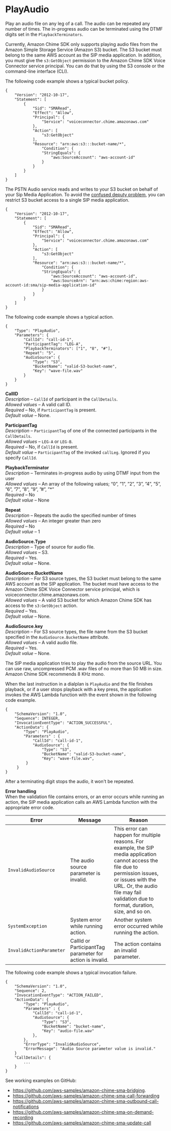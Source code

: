 # PlayAudio<a name="play-audio"></a>

Play an audio file on any leg of a call\. The audio can be repeated any number of times\. The in\-progress audio can be terminated using the DTMF digits set in the `PlaybackTerminators`\.

Currently, Amazon Chime SDK only supports playing audio files from the Amazon Simple Storage Service \(Amazon S3\) bucket\. The S3 bucket must belong to the same AWS account as the SIP media application\. In addition, you must give the `s3:GetObject` permission to the Amazon Chime SDK Voice Connector service principal\. You can do that by using the S3 console or the command\-line interface \(CLI\)\.

The following code example shows a typical bucket policy\.

```
{
    "Version": "2012-10-17",
    "Statement": [
        {
            "Sid": "SMARead",
            "Effect": "Allow",
            "Principal": {
                "Service": "voiceconnector.chime.amazonaws.com"
            },
            "Action": [
                "s3:GetObject"
            ],
            "Resource": "arn:aws:s3:::bucket-name/*",
                "Condition": {
                "StringEquals": {
                    "aws:SourceAccount": "aws-account-id"
                }
            }
        }
    ]
}
```

The PSTN Audio service reads and writes to your S3 bucket on behalf of your Sip Media Application\. To avoid the [confused deputy problem](https://docs.aws.amazon.com/IAM/latest/UserGuide/confused-deputy.html), you can restrict S3 bucket access to a single SIP media application\.

```
{
    "Version": "2012-10-17",
    "Statement": [
        {
            "Sid": "SMARead",
            "Effect": "Allow",
            "Principal": {
                "Service": "voiceconnector.chime.amazonaws.com"
            },
            "Action": [
                "s3:GetObject"
            ],
            "Resource": "arn:aws:s3:::bucket-name/*",
                "Condition": {
                "StringEquals": {
                    "aws:SourceAccount": "aws-account-id",
                    "aws:SourceArn": "arn:aws:chime:region:aws-account-id:sma/sip-media-application-id"
                }
            }
        }
    ]
}
```

The following code example shows a typical action\.

```
{
    "Type": "PlayAudio",
    "Parameters": {
        "CallId": "call-id-1",
        "ParticipantTag": "LEG-A",
        "PlaybackTerminators": ["1", "8", "#"],
        "Repeat": "5",
        "AudioSource": {
            "Type": "S3",
            "BucketName": "valid-S3-bucket-name",
            "Key": "wave-file.wav"
        }
    }
}
```

**CallID**  
*Description* – `CallId` of participant in the `CallDetails`\.  
*Allowed values* – A valid call ID\.  
*Required* – No, if `ParticipantTag` is present\.  
*Default value* – None\.

**ParticipantTag**  
*Description* – `ParticipantTag` of one of the connected participants in the `CallDetails`\.  
*Allowed values* – `LEG-A` or `LEG-B`\.  
*Required* – No, if `CallId` is present\.  
*Default value* – `ParticipantTag` of the invoked `callLeg`\. Ignored if you specify `CallId`\.

**PlaybackTerminator**  
*Description* – Terminates in\-progress audio by using DTMF input from the user  
*Allowed values* – An array of the following values; “0”, ”1”, ”2”, ”3”, ”4”, ”5”, ”6”, ”7”, ”8”, ”9”, ”\#”, ”\*”  
*Required* – No  
*Default value* – None

**Repeat**  
*Description* – Repeats the audio the specified number of times  
*Allowed values* – An integer greater than zero  
*Required* – No  
*Default value* – 1

**AudioSource\.Type**  
*Description* – Type of source for audio file\.  
*Allowed values* – S3\.  
*Required* – Yes\.  
*Default value* – None\.

**AudioSource\.BucketName**  
*Description* – For S3 source types, the S3 bucket must belong to the same AWS account as the SIP application\. The bucket must have access to the Amazon Chime SDK Voice Connector service principal, which is voiceconnector\.chime\.amazonaws\.com\.  
*Allowed values* – A valid S3 bucket for which Amazon Chime SDK has access to the `s3:GetObject` action\.  
*Required* – Yes\.  
*Default value* – None\.

**AudioSource\.key**  
*Description* – For S3 source types, the file name from the S3 bucket specified in the `AudioSource.BucketName` attribute\.  
*Allowed values* – A valid audio file\.  
*Required* – Yes\.  
*Default value* – None\.

The SIP media application tries to play the audio from the source URL\. You can use raw, uncompressed PCM \.wav files of no more than 50 MB in size\. Amazon Chime SDK recommends 8 KHz mono\.

When the last instruction in a dialplan is `PlayAudio` and the file finishes playback, or if a user stops playback with a key press, the application invokes the AWS Lambda function with the event shown in the following code example\.

```
{
    "SchemaVersion": "1.0",
    "Sequence": INTEGER,
    "InvocationEventType": "ACTION_SUCCESSFUL",
    "ActionData": {
        "Type": "PlayAudio",
        "Parameters" : {
            "CallId": "call-id-1",
            "AudioSource": {
                "Type": "S3",
                "BucketName": "valid-S3-bucket-name",
                "Key": "wave-file.wav",
         }           
     }
}
```

After a terminating digit stops the audio, it won't be repeated\.

**Error handling**  
When the validation file contains errors, or an error occurs while running an action, the SIP media application calls an AWS Lambda function with the appropriate error code\.


|  Error  |  Message  |  Reason  | 
| --- | --- | --- | 
|  `InvalidAudioSource`  |  The audio source parameter is invalid\.  |  This error can happen for multiple reasons\. For example, the SIP media application cannot access the file due to permission issues, or issues with the URL\. Or, the audio file may fail validation due to format, duration, size, and so on\.  | 
|  `SystemException`  |  System error while running action\.  |  Another system error occurred while running the action\.   | 
|  `InvalidActionParameter`  |  CallId or ParticipantTag parameter for action is invalid\.  |  The action contains an invalid parameter\.  | 

The following code example shows a typical invocation failure\.

```
{
    "SchemaVersion": "1.0",
    "Sequence": 2,
    "InvocationEventType": "ACTION_FAILED",
    "ActionData": {
        "Type": "PlayAudio",
        "Parameters" : {
            "CallId": "call-id-1",
            "AudioSource": {
                "Type": "S3",
                "BucketName": "bucket-name",
                "Key": "audio-file.wav"
            },
        },
        "ErrorType": "InvalidAudioSource",
        "ErrorMessage": "Audio Source parameter value is invalid."
    }
    "CallDetails": {
        ...
    }
}
```

See working examples on GitHub:
+ [https://github\.com/aws\-samples/amazon\-chime\-sma\-bridging](https://github.com/aws-samples/amazon-chime-sma-bridging)\.
+ [https://github\.com/aws\-samples/amazon\-chime\-sma\-call\-forwarding](https://github.com/aws-samples/amazon-chime-sma-call-forwarding)
+ [https://github\.com/aws\-samples/amazon\-chime\-sma\-outbound\-call\-notifications](https://github.com/aws-samples/amazon-chime-sma-outbound-call-notifications)
+ [https://github\.com/aws\-samples/amazon\-chime\-sma\-on\-demand\-recording](https://github.com/aws-samples/amazon-chime-sma-on-demand-recording)
+ [https://github\.com/aws\-samples/amazon\-chime\-sma\-update\-call](https://github.com/aws-samples/amazon-chime-sma-update-call)